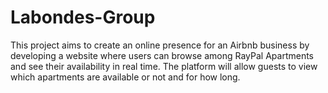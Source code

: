 # Labondes-Group
This project aims to create an online presence for an Airbnb business by developing a website where users can browse among RayPal Apartments and see their availability in real time. The platform will allow guests to view which apartments are available or not and for how long.
